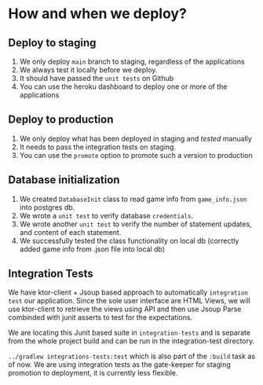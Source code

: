 # How and when we deploy?

## Deploy to staging
1. We only deploy `main` branch to staging, regardless of the applications
2. We always test it locally before we deploy. 
3. It should have passed the `unit tests` on Github
4. You can use the heroku dashboard to deploy one or more of the applications

## Deploy to production
1. We only deploy what has been deployed in staging and *tested* manually
2. It needs to pass the integration tests on staging.
3. You can use the `promote` option to promote such a version to production

## Database initialization
1. We created `DatabaseInit` class to read game info from `game_info.json` into postgres db.
2. We wrote a `unit test` to verify database `credentials`.
3. We wrote another `unit test` to verify the number of statement updates, and content of each statement.
4. We successfully tested the class functionality on local db (correctly added game info from .json file into local db)


## Integration Tests
We have ktor-client + Jsoup based approach to automatically `integration test` our application. 
Since the sole user interface are HTML Views, we will use ktor-client to retrieve the views using API and then use Jsoup Parse combinded with junit asserts to test for the expectations. 

We are locating this Junit based suite in `integration-tests` and is separate from the whole project build and can be run in the integration-test directory.

`../gradlew integrations-tests:test` which is also part of the `:build` task as of now.
We are using integration tests as the gate-keeper for staging promotion to deployment, it is currently less flexible.

